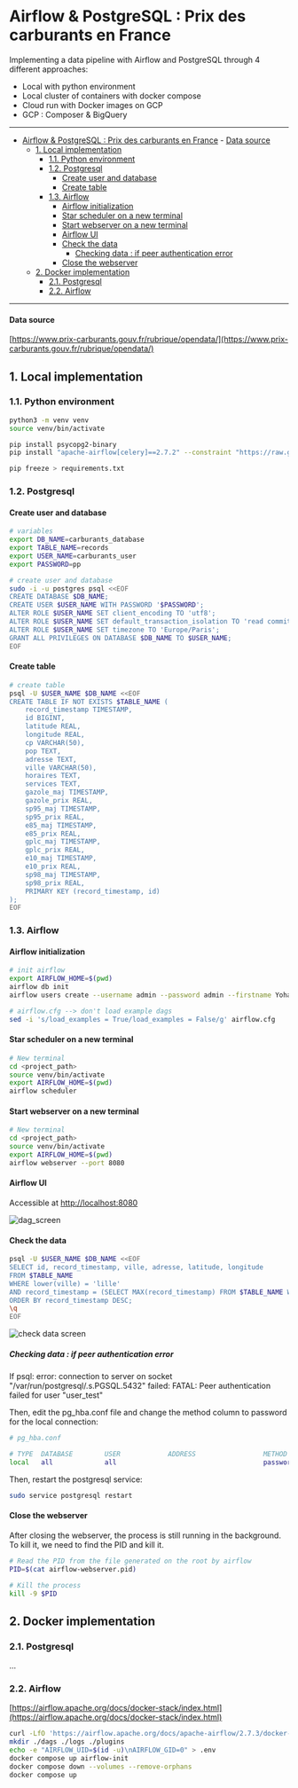 # Airflow & PostgreSQL : Prix des carburants en France

Implementing a data pipeline with Airflow and PostgreSQL through 4 different approaches:
- Local with python environment
- Local cluster of containers with docker compose
- Cloud run with Docker images on GCP
- GCP : Composer & BigQuery

<hr>

- [Airflow \& PostgreSQL : Prix des carburants en France](#airflow--postgresql--prix-des-carburants-en-france)
      - [Data source](#data-source)
  - [1. Local implementation](#1-local-implementation)
    - [1.1. Python environment](#11-python-environment)
    - [1.2. Postgresql](#12-postgresql)
      - [Create user and database](#create-user-and-database)
      - [Create table](#create-table)
    - [1.3. Airflow](#13-airflow)
      - [Airflow initialization](#airflow-initialization)
      - [Star scheduler on a new terminal](#star-scheduler-on-a-new-terminal)
      - [Start webserver on a new terminal](#start-webserver-on-a-new-terminal)
      - [Airflow UI](#airflow-ui)
      - [Check the data](#check-the-data)
        - [Checking data : if peer authentication error](#checking-data--if-peer-authentication-error)
      - [Close the webserver](#close-the-webserver)
  - [2. Docker implementation](#2-docker-implementation)
    - [2.1. Postgresql](#21-postgresql)
    - [2.2. Airflow](#22-airflow)


<hr>

#### Data source
[https://www.prix-carburants.gouv.fr/rubrique/opendata/](https://www.prix-carburants.gouv.fr/rubrique/opendata/)

## 1. Local implementation

### 1.1. Python environment

```bash
python3 -m venv venv
source venv/bin/activate

pip install psycopg2-binary
pip install "apache-airflow[celery]==2.7.2" --constraint "https://raw.githubusercontent.com/apache/airflow/constraints-2.7.2/constraints-3.10.txt"

pip freeze > requirements.txt
```

### 1.2. Postgresql 

#### Create user and database

```bash
# variables
export DB_NAME=carburants_database
export TABLE_NAME=records
export USER_NAME=carburants_user
export PASSWORD=pp

# create user and database
sudo -i -u postgres psql <<EOF
CREATE DATABASE $DB_NAME;
CREATE USER $USER_NAME WITH PASSWORD '$PASSWORD';
ALTER ROLE $USER_NAME SET client_encoding TO 'utf8';
ALTER ROLE $USER_NAME SET default_transaction_isolation TO 'read committed';
ALTER ROLE $USER_NAME SET timezone TO 'Europe/Paris';
GRANT ALL PRIVILEGES ON DATABASE $DB_NAME TO $USER_NAME;
EOF
```
#### Create table

```bash
# create table
psql -U $USER_NAME $DB_NAME <<EOF
CREATE TABLE IF NOT EXISTS $TABLE_NAME (
    record_timestamp TIMESTAMP,
    id BIGINT,
    latitude REAL,
    longitude REAL,
    cp VARCHAR(50),
    pop TEXT,
    adresse TEXT,
    ville VARCHAR(50),
    horaires TEXT,
    services TEXT,
    gazole_maj TIMESTAMP,
    gazole_prix REAL,
    sp95_maj TIMESTAMP,
    sp95_prix REAL,
    e85_maj TIMESTAMP,
    e85_prix REAL,
    gplc_maj TIMESTAMP,
    gplc_prix REAL,
    e10_maj TIMESTAMP,
    e10_prix REAL,
    sp98_maj TIMESTAMP,
    sp98_prix REAL,
    PRIMARY KEY (record_timestamp, id)
);
EOF
```

### 1.3. Airflow

#### Airflow initialization

```bash
# init airflow
export AIRFLOW_HOME=$(pwd)
airflow db init
airflow users create --username admin --password admin --firstname Yohann --lastname Zapart --role Admin --email yohann@zapart.com

# airflow.cfg --> don't load example dags
sed -i 's/load_examples = True/load_examples = False/g' airflow.cfg
```

#### Star scheduler on a new terminal

```bash
# New terminal
cd <project_path>
source venv/bin/activate
export AIRFLOW_HOME=$(pwd)
airflow scheduler
```

#### Start webserver on a new terminal

```bash
# New terminal
cd <project_path>
source venv/bin/activate
export AIRFLOW_HOME=$(pwd)
airflow webserver --port 8080
```

#### Airflow UI

Accessible at [http://localhost:8080](http://localhost:8080)

![dag_screen](./img/dag_screen.png)

#### Check the data

```bash
psql -U $USER_NAME $DB_NAME <<EOF
SELECT id, record_timestamp, ville, adresse, latitude, longitude 
FROM $TABLE_NAME 
WHERE lower(ville) = 'lille'
AND record_timestamp = (SELECT MAX(record_timestamp) FROM $TABLE_NAME WHERE lower(ville) = 'lille')
ORDER BY record_timestamp DESC;
\q
EOF
```

![check data screen](./img/check_screen.png)

##### Checking data : if peer authentication error 

  If psql: error: connection to server on socket "/var/run/postgresql/.s.PGSQL.5432" failed: FATAL:  Peer authentication failed for user "user_test"

  Then, edit the pg_hba.conf file and change the method column to password for the local connection:

  ```bash
  # pg_hba.conf
  
  # TYPE  DATABASE        USER            ADDRESS                 METHOD
  local   all             all                                     password
  ```

  Then, restart the postgresql service:

  ```bash
  sudo service postgresql restart
  ```

#### Close the webserver

After closing the webserver, the process is still running in the background. To kill it, we need to find the PID and kill it.

```bash
# Read the PID from the file generated on the root by airflow
PID=$(cat airflow-webserver.pid)

# Kill the process
kill -9 $PID
```

## 2. Docker implementation

### 2.1. Postgresql

...

### 2.2. Airflow

[https://airflow.apache.org/docs/docker-stack/index.html](https://airflow.apache.org/docs/docker-stack/index.html)

```bash
curl -LfO 'https://airflow.apache.org/docs/apache-airflow/2.7.3/docker-compose.yaml'
mkdir ./dags ./logs ./plugins
echo -e "AIRFLOW_UID=$(id -u)\nAIRFLOW_GID=0" > .env
docker compose up airflow-init
docker compose down --volumes --remove-orphans
docker compose up
```

